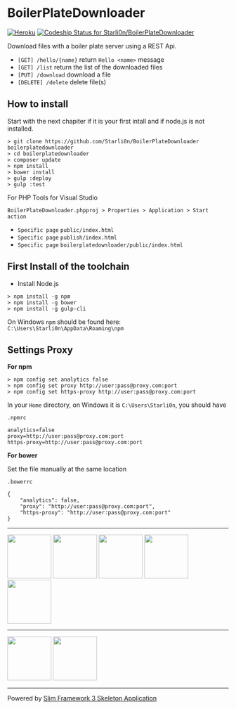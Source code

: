 # BoilerPlateDownloader

[![Heroku](https://heroku-badge.herokuapp.com/?app=boilerplatedownloader&style=flat)](https://boilerplatedownloader.herokuapp.com)
[ ![Codeship Status for Starli0n/BoilerPlateDownloader](https://codeship.com/projects/5c379690-4b5e-0134-e294-3eedfb4d574d/status?branch=master)](https://codeship.com/projects/169900)

Download files with a boiler plate server using a REST Api.

* `[GET] /hello/{name}` return `Hello <name>` message
* `[GET] /list` return the list of the downloaded files
* `[PUT] /download` download a file
* `[DELETE] /delete` delete file(s)

## How to install

Start with the next chapiter if it is your first intall and if node.js is not installed.

```
> git clone https://github.com/Starli0n/BoilerPlateDownloader boilerplatedownloader
> cd boilerplatedownloader
> composer update
> npm install
> bower install
> gulp :deploy
> gulp :test
```

For PHP Tools for Visual Studio

`BoilerPlateDownloader.phpproj > Properties > Application > Start action`

* `Specific page` `public/index.html`
* `Specific page` `publish/index.html`
* `Specific page` `boilerplatedownloader/public/index.html`


## First Install of the toolchain

* Install Node.js
````
> npm install -g npm
> npm install -g bower
> npm install -g gulp-cli
````

On Windows `npm` should be found here:
`C:\Users\Starli0n\AppData\Roaming\npm`


## Settings Proxy

**For npm**

````
> npm config set analytics false
> npm config set proxy http://user:pass@proxy.com:port
> npm config set https-proxy http://user:pass@proxy.com:port
````

In your `Home` directory, on Windows it is `C:\Users\Starli0n`, you should have


`.npmrc`
````
analytics=false
proxy=http://user:pass@proxy.com:port
https-proxy=http://user:pass@proxy.com:port

````

**For bower**

Set the file manually at the same location

`.bowerrc`
````
{
    "analytics": false,
    "proxy": "http://user:pass@proxy.com:port",
    "https-proxy": "http://user:pass@proxy.com:port"
}
````


---

[<img src="https://upload.wikimedia.org/wikipedia/en/thumb/9/9e/JQuery_logo.svg/220px-JQuery_logo.svg.png" style="width: 100px">](https://jquery.com)
[<img src="https://nodejs.org/static/images/logos/nodejs-new-pantone-black.png" style="width: 100px">](https://nodejs.org)
[<img src="https://raw.githubusercontent.com/npm/logos/master/%22npm%22%20lockup/npm-logo-simplifed-with-white-space.png" style="width: 100px">](https://www.npmjs.com)
[<img src="https://bower.io/img/bower-logo.svg" style="width: 100px">](https://bower.io)
[<img src="https://pbs.twimg.com/profile_images/417078109075034112/iruTC031_400x400.png" style="width: 100px">](http://gulpjs.com)

---


[<img src="https://d21ii91i3y6o6h.cloudfront.net/gallery_images/from_proof/11889/small/1461439198/slim-framework-sticker.png" style="width: 100px">](http://www.slimframework.com)
[<img src="https://getcomposer.org/img/logo-composer-transparent2.png" style="width: 100px">](https://getcomposer.org)

---

Powered by [Slim Framework 3 Skeleton Application](https://github.com/slimphp/Slim-Skeleton)
